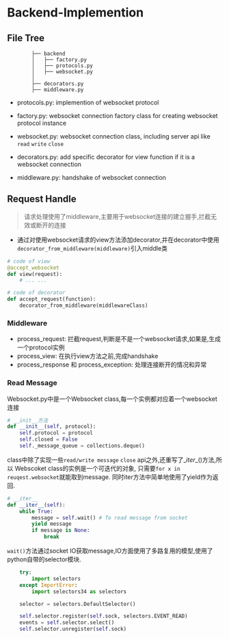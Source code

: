 # Backend-Implemention

## File Tree

            ├── backend
            │   ├── factory.py
            │   ├── protocols.py
            │   ├── websocket.py
            │  
            ├── decorators.py
            ├── middleware.py

- protocols.py: implemention of websocket protocol
- factory.py: websocket connection factory class for creating websocket protocol instance
- websocket.py: websocket connection class, including server api like `read` `write` `close`

- decorators.py: add specific decorator for view function if it is a websocket connection
- middleware.py: handshake of websocket connection

## Request Handle

> 请求处理使用了middleware,主要用于websocket连接的建立握手,拦截无效或断开的连接

- 通过对使用websocket请求的view方法添加decorator,并在decorator中使用`decorator_from_middleware(middleware)`引入middle类

```python
# code of view
@accept_websocket
def view(request):
    # ... ...

```

```python
# code of decorator
def accept_request(function):
    decorator_from_middleware(middlewareClass)
```

### Middleware

- process_request: 拦截request,判断是不是一个websocket请求,如果是,生成一个protocol实例
- process_view: 在执行view方法之前,完成handshake
- process\_response 和 process_exception: 处理连接断开的情况和异常


### Read Message

Websocket.py中是一个Websocket class,每一个实例都对应着一个websocket连接

```python
# __init__方法
def __init__(self, protocol):
    self.protocol = protocol
    self.closed = False
    self._message_queue = collections.deque()
```

class中除了实现一些`read/write message` `close` api之外,还重写了\__iter__()方法,所以
Webscoket class的实例是一个可迭代的对象, 只需要`for x in reuqest.websocket`就能取到message.
同时iter方法中简单地使用了yield作为返回.

```python
# __iter__
def __iter__(self):
    while True:
        message = self.wait() # To read message from socket
        yield message
        if message is None:
            break
```

`wait()`方法通过socket IO获取message,IO方面使用了多路复用的模型,使用了python自带的selector模块.

```python
    try:
        import selectors
    except ImportError:
        import selectors34 as selectors

    selector = selectors.DefaultSelector()

    self.selector.register(self.sock, selectors.EVENT_READ)
    events = self.selector.select()
    self.selector.unregister(self.sock)
```






